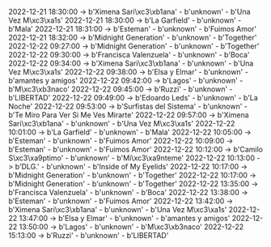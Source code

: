2022-12-21 18:30:00 -> b'Ximena Sari\xc3\xb1ana' - b'unknown' - b'Una Vez M\xc3\xa1s'
2022-12-21 18:30:00 -> b'La Garfield' - b'unknown' - b'Mala'
2022-12-21 18:31:00 -> b'Esteman' - b'unknown' - b'Fuimos Amor'
2022-12-21 18:32:00 -> b'Midnight Generation' - b'unknown' - b'Together'
2022-12-22 09:27:00 -> b'Midnight Generation' - b'unknown' - b'Together'
2022-12-22 09:30:00 -> b'Francisca Valenzuela' - b'unknown' - b'Boca'
2022-12-22 09:34:00 -> b'Ximena Sari\xc3\xb1ana' - b'unknown' - b'Una Vez M\xc3\xa1s'
2022-12-22 09:38:00 -> b'Elsa y Elmar' - b'unknown' - b'amantes y amigos'
2022-12-22 09:42:00 -> b'Lagos' - b'unknown' - b'M\xc3\xb3naco'
2022-12-22 09:45:00 -> b'Ruzzi' - b'unknown' - b'LIBERTAD'
2022-12-22 09:49:00 -> b'Edoardo Leds' - b'unknown' - b'La Noche'
2022-12-22 09:53:00 -> b'Surfistas del Sistema' - b'unknown' - b'Te Miro Para Ver Si Me Ves Mirarte'
2022-12-22 09:57:00 -> b'Ximena Sari\xc3\xb1ana' - b'unknown' - b'Una Vez M\xc3\xa1s'
2022-12-22 10:01:00 -> b'La Garfield' - b'unknown' - b'Mala'
2022-12-22 10:05:00 -> b'Esteman' - b'unknown' - b'Fuimos Amor'
2022-12-22 10:09:00 -> b'Esteman' - b'unknown' - b'Fuimos Amor'
2022-12-22 10:12:00 -> b'Camilo S\xc3\xa9ptimo' - b'unknown' - b'Mi\xc3\xa9nteme'
2022-12-22 10:13:00 -> b'DLG.' - b'unknown' - b'Inside of My Eyelids'
2022-12-22 10:17:00 -> b'Midnight Generation' - b'unknown' - b'Together'
2022-12-22 10:17:00 -> b'Midnight Generation' - b'unknown' - b'Together'
2022-12-22 13:35:00 -> b'Francisca Valenzuela' - b'unknown' - b'Boca'
2022-12-22 13:38:00 -> b'Esteman' - b'unknown' - b'Fuimos Amor'
2022-12-22 13:42:00 -> b'Ximena Sari\xc3\xb1ana' - b'unknown' - b'Una Vez M\xc3\xa1s'
2022-12-22 13:47:00 -> b'Elsa y Elmar' - b'unknown' - b'amantes y amigos'
2022-12-22 13:50:00 -> b'Lagos' - b'unknown' - b'M\xc3\xb3naco'
2022-12-22 15:13:00 -> b'Ruzzi' - b'unknown' - b'LIBERTAD'
